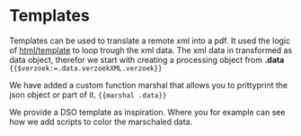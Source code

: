 # Templates

Templates can be used to translate a remote xml into a pdf. It used the logic of [html/template](https://pkg.go.dev/html/template) to loop trough the xml data. The xml data in transformed as data object, therefor we start with creating a processing object from **.data** ``
{{$verzoek:=.data.verzoekXML.verzoek}}``

We have added a custom function marshal that allows you to prittyprint the json object or part of it. ``{{marshal .data}}`` 

We provide a DSO template as inspiration. Where you for example can see how we add scripts to color the marschaled data.